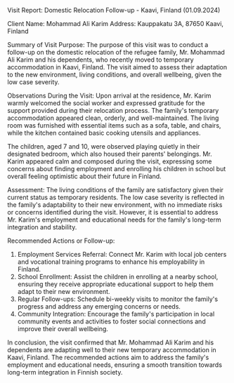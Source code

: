  Visit Report: Domestic Relocation Follow-up - Kaavi, Finland (01.09.2024)

Client Name: Mohammad Ali Karim
Address: Kauppakatu 3A, 87650 Kaavi, Finland

Summary of Visit Purpose:
The purpose of this visit was to conduct a follow-up on the domestic relocation of the refugee family, Mr. Mohammad Ali Karim and his dependents, who recently moved to temporary accommodation in Kaavi, Finland. The visit aimed to assess their adaptation to the new environment, living conditions, and overall wellbeing, given the low case severity.

Observations During the Visit:
Upon arrival at the residence, Mr. Karim warmly welcomed the social worker and expressed gratitude for the support provided during their relocation process. The family's temporary accommodation appeared clean, orderly, and well-maintained. The living room was furnished with essential items such as a sofa, table, and chairs, while the kitchen contained basic cooking utensils and appliances.

The children, aged 7 and 10, were observed playing quietly in their designated bedroom, which also housed their parents' belongings. Mr. Karim appeared calm and composed during the visit, expressing some concerns about finding employment and enrolling his children in school but overall feeling optimistic about their future in Finland.

Assessment:
The living conditions of the family are satisfactory given their current status as temporary residents. The low case severity is reflected in the family's adaptability to their new environment, with no immediate risks or concerns identified during the visit. However, it is essential to address Mr. Karim's employment and educational needs for the family's long-term integration and stability.

Recommended Actions or Follow-up:
1. Employment Services Referral: Connect Mr. Karim with local job centers and vocational training programs to enhance his employability in Finland.
2. School Enrollment: Assist the children in enrolling at a nearby school, ensuring they receive appropriate educational support to help them adapt to their new environment.
3. Regular Follow-ups: Schedule bi-weekly visits to monitor the family's progress and address any emerging concerns or needs.
4. Community Integration: Encourage the family's participation in local community events and activities to foster social connections and improve their overall wellbeing.

In conclusion, the visit confirmed that Mr. Mohammad Ali Karim and his dependents are adapting well to their new temporary accommodation in Kaavi, Finland. The recommended actions aim to address the family's employment and educational needs, ensuring a smooth transition towards long-term integration in Finnish society.